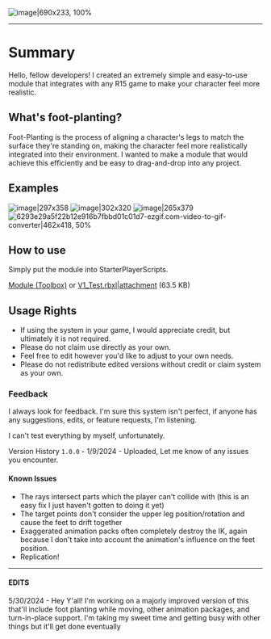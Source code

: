![image|690x233, 100%](upload://wiZbewnd9JTLrOVJCTF3Q2nCnsZ.jpeg)

-----------
# Summary
Hello, fellow developers! I created an extremely simple and easy-to-use module that integrates with any R15 game to make your character feel more realistic.

## What's foot-planting? 
Foot-Planting is the process of aligning a character's legs to match the surface they're standing on, making the character feel more realistically integrated into their environment. I wanted to make a module that would achieve this efficiently and be easy to drag-and-drop into any project.

## Examples

![image|297x358](upload://aJ2jueYutpilOMPrE4uv7Ghor6u.jpeg)
![image|302x320](upload://1NR0qBA9aIAkFt5B2ANNNWgCq4I.jpeg)
![image|265x379](upload://k0IaD4fiVo98YNtaHSxIOOUezYF.png)
![6293e29a5f22b12e916b7fbbd01c01d7-ezgif.com-video-to-gif-converter|462x418, 50%](upload://eBUxxY3LUF3dyWukv9PCjToRuIQ.gif)

## How to use
Simply put the module into StarterPlayerScripts.


[Module (Toolbox)](https://create.roblox.com/marketplace/asset/15932581915)
or
[V1_Test.rbxl|attachment](upload://yBqVMe9lDubNhXlgkV29T0gdeDG.rbxl) (63.5 KB)

## Usage Rights
* If using the system in your game, I would appreciate credit, but ultimately it is not required.
* Please do not claim use directly as your own.
* Feel free to edit however you'd like to adjust to your own needs.
* Please do not redistribute edited versions without credit or claim system as your own.

### Feedback
I always look for feedback. I'm sure this system isn't perfect,  if anyone has any suggestions, edits, or feature requests, I'm listening. 

I can't test everything by myself, unfortunately.




Version History
``1.0.0`` - 1/9/2024 - Uploaded, Let me know of any issues you encounter.

#### Known Issues
* The rays intersect parts which the player can't collide with (this is an easy fix I just haven't gotten to doing it yet)
* The target points don't consider the upper leg position/rotation and cause the feet to drift together
* Exaggerated animation packs often completely destroy the IK, again because I don't take into account the animation's influence on the feet position.
* Replication!

---

#### EDITS
5/30/2024 - Hey Y'all! I'm working on a majorly improved version of this that'll include foot planting while moving, other animation packages, and turn-in-place support. I'm taking my sweet time and getting busy with other things but it'll get done eventually

